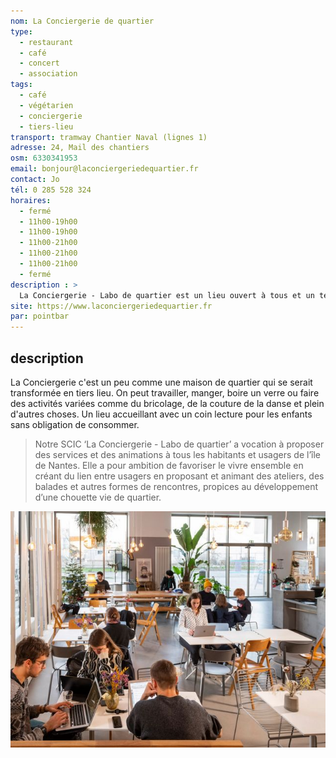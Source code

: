 ```yaml
---
nom: La Conciergerie de quartier
type:
  - restaurant
  - café
  - concert
  - association
tags:
  - café
  - végétarien
  - conciergerie
  - tiers-lieu
transport: tramway Chantier Naval (lignes 1)
adresse: 24, Mail des chantiers
osm: 6330341953
email: bonjour@laconciergeriedequartier.fr
contact: Jo
tél: 0 285 528 324
horaires:
  - fermé
  - 11h00-19h00
  - 11h00-19h00
  - 11h00-21h00
  - 11h00-21h00
  - 11h00-21h00
  - fermé
description : >
  La Conciergerie - Labo de quartier est un lieu ouvert à tous et un terrain d'expérimentation des alternatives citoyenne. C'est aussi un resto-café-spectacle qui propose des animations et des activités.
site: https://www.laconciergeriedequartier.fr
par: pointbar
---
```


## description

La Conciergerie c'est un peu comme une maison de quartier qui se serait transformée en tiers lieu. On peut travailler, manger, boire un verre ou faire des activités variées comme du bricolage, de la couture de la danse et plein d'autres choses. Un lieu accueillant avec un coin lecture pour les enfants sans obligation de consommer.

> Notre SCIC ‘La Conciergerie - Labo de quartier’ a vocation à proposer des services et des animations à tous les habitants et usagers de l’île de Nantes. Elle a pour ambition de favoriser le vivre ensemble en créant du lien entre usagers en proposant et animant des ateliers, des balades et autres formes de rencontres, propices au développement d’une chouette vie de quartier.

![La conciergerie de quartier](./media/la-conciergerie-de-quartier.jpg)
